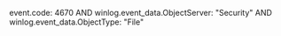event.code: 4670 AND winlog.event_data.ObjectServer: "Security" AND winlog.event_data.ObjectType: "File"
